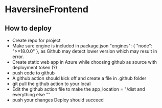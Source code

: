 # HaversineFrontend

## How to deploy
- Create repo for project
- Make sure engine is included in package.json "engines": { "node": ">=18.0.0" }, as Github may detect lower version which may result in error.
- Create static web app in Azure while choosing github as source with deployment token (?)
- push code to github
- A github action should kick off and create a file in .github folder
- git pull the github action to your local
- Edit the github action file to make the app_location = "/dist and everything else ""
- push your changes
Deploy should succeed